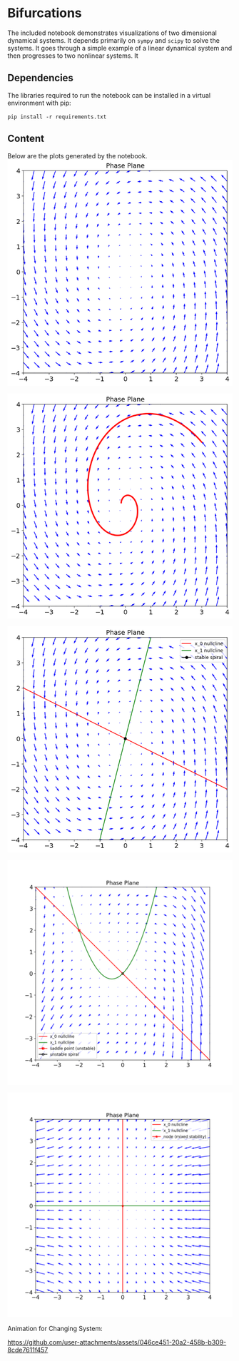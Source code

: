 # Bifurcations

The included notebook demonstrates visualizations of two dimensional dynamical systems. It depends primarily on `sympy` and `scipy` to solve the systems. It goes through a simple example of a linear dynamical system and then progresses to two nonlinear systems. It 

## Dependencies
The libraries required to run the notebook can be installed in a virtual environment with pip:

```
pip install -r requirements.txt
```

## Content

Below are the plots generated by the notebook.
![Phase Plane](https://github.com/syntactic/bifurcations/blob/main/phase_plane.png?raw=true)

![Phase Plane With Trajectory](https://github.com/syntactic/bifurcations/blob/main/phase_plane_with_trajectory.png?raw=true)

![Nullclines and Fixed Point for Linear 2D System](https://github.com/syntactic/bifurcations/blob/main/linear1.png?raw=true)

![Nullclines and Fixed Points for Nonlinear 2D System](https://github.com/syntactic/bifurcations/blob/main/nonlinear1_c0.png?raw=true)

![Nullclines and Fixed Point for Another Nonlinear 2D System](https://github.com/syntactic/bifurcations/blob/main/nonlinear2_c0.png?raw=true)

Animation for Changing System:

https://github.com/user-attachments/assets/046ce451-20a2-458b-b309-8cde7611f457

